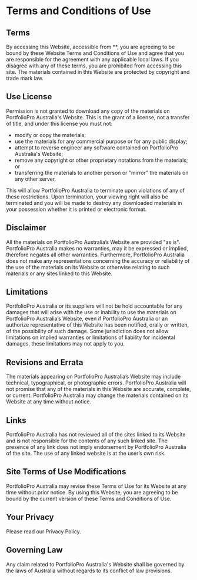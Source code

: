 <h1>Terms and Conditions of Use</h1>

<h2>Terms</h2>

<p>By accessing this Website, accessible from **, you are agreeing to be bound by these Website Terms and
    Conditions of Use and agree that you are responsible for the agreement with any applicable local laws. If you
    disagree with any of these terms, you are prohibited from accessing this site. The materials contained in this
    Website are protected by copyright and trade mark law.</p>

<h2>Use License</h2>

<p>Permission is not granted to download any copy of the materials on PortfolioPro Australia's Website. This is the grant of a license, not a transfer of title, and under this license you must not:</p>

<ul>
    <li>modify or copy the materials;</li>
    <li>use the materials for any commercial purpose or for any public display;</li>
    <li>attempt to reverse engineer any software contained on PortfolioPro Australia's Website;</li>
    <li>remove any copyright or other proprietary notations from the materials; or</li>
    <li>transferring the materials to another person or "mirror" the materials on any other server.</li>
</ul>

<p>This will allow PortfolioPro Australia to terminate upon violations of any of these restrictions. Upon termination, your
    viewing right will also be terminated and you will be made to destroy any downloaded materials in your possession whether it
    is printed or electronic format.</p>

<h2>Disclaimer</h2>

<p>All the materials on PortfolioPro Australia’s Website are provided "as is". PortfolioPro Australia makes no warranties,
    may it be expressed or implied, therefore negates all other warranties. Furthermore, PortfolioPro Australia does not
    make any representations concerning the accuracy or reliability of the use of the materials on its Website or
    otherwise relating to such materials or any sites linked to this Website.</p>

<h2>Limitations</h2>

<p>PortfolioPro Australia or its suppliers will not be hold accountable for any damages that will arise with the use or
    inability to use the materials on PortfolioPro Australia’s Website, even if PortfolioPro Australia or an authorize
    representative of this Website has been notified, orally or written, of the possibility of such damage. Some
    jurisdiction does not allow limitations on implied warranties or limitations of liability for incidental damages,
    these limitations may not apply to you.</p>

<h2>Revisions and Errata</h2>

<p>The materials appearing on PortfolioPro Australia’s Website may include technical, typographical, or photographic
    errors. PortfolioPro Australia will not promise that any of the materials in this Website are accurate, complete, or
    current. PortfolioPro Australia may change the materials contained on its Website at any time without notice.</p>

<h2>Links</h2>

<p>PortfolioPro Australia has not reviewed all of the sites linked to its Website and is not responsible for the contents
    of any such linked site. The presence of any link does not imply endorsement by PortfolioPro Australia of the site.
    The use of any linked website is at the user’s own risk.</p>

<h2>Site Terms of Use Modifications</h2>

<p>PortfolioPro Australia may revise these Terms of Use for its Website at any time without prior notice. By using this
    Website, you are agreeing to be bound by the current version of these Terms and Conditions of Use.</p>

<h2>Your Privacy</h2>

<p>Please read our Privacy Policy.</p>

<h2>Governing Law</h2>

<p>Any claim related to PortfolioPro Australia's Website shall be governed by the laws of Australia without regards to its
    conflict of law provisions.</p>
